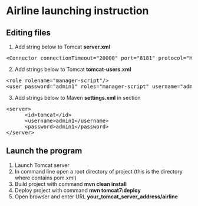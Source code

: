 # Airline launching instruction
<h2>Editing files</h2>

1.	Add string below to Tomcat <strong>server.xml</strong>

<pre>&lt;Connector connectionTimeout="20000" port="8181" protocol="HTTP/1.1" redirectPort="8443"/&gt;</pre>

2.	Add strings below to Tomcat <strong>tomcat-users.xml</strong>
<pre>
&lt;role rolename="manager-script"/&gt;
&lt;user password="admin1" roles="manager-script" username="admin1"/&gt;
</pre>

3.	Add strings below to Maven <strong>settings.xml</strong> in <servers> section
<pre>
&lt;server&gt;
      &lt;id&gt;tomcat&lt;/id&gt;
      &lt;username>admin1&lt;/username&gt;
      &lt;password>admin1&lt;/password&gt;
&lt;/server&gt;
</pre>

<h2>Launch the program</h2>
<ol>
  <li>Launch Tomcat server</li>
  <li>In command line open a root directory of project (this is the directory where contains pom.xml)</li>
  <li>Build project with command <strong>mvn clean install</strong></li>
  <li>Deploy project with command <strong>mvn tomcat7:deploy</strong></li>
  <li>Open browser and enter URL <strong>your_tomcat_server_address/airline</strong></li>
</ol>
